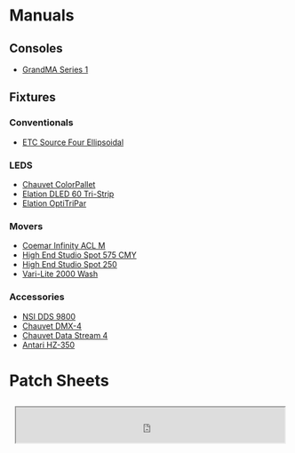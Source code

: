 <!-- TITLE: Documents -->

# Manuals
## Consoles
* [GrandMA Series 1](http://www.actlighting.com/MA/pdf/grandMA6.0e.pdf)

## Fixtures
### Conventionals
* [ETC Source Four Ellipsoidal](https://www.etcconnect.com/WorkArea/DownloadAsset.aspx?id=10737461230)

### LEDS
* [Chauvet ColorPallet](https://www.chauvetdj.com/wp-content/uploads/2015/12/COLORpalette_UM_Rev4_WO.pdf)
* [Elation DLED 60 Tri-Strip](http://cdb.s3.amazonaws.com/ItemRelatedFiles/10135/design-led-60-tristrip.pdf)
* [Elation OptiTriPar](http://cdb.s3.amazonaws.com/ItemRelatedFiles/10194/opti_tri_par.pdf)

### Movers
* [Coemar Infinity ACL M](http://www.coemar.com/media/file/Infinity%20ACL%20M_User%20manual_2_1_ENG.pdf)
* [High End Studio Spot 575 CMY](https://www.highend.com/documentation/Studio%20Spot/sspot575.pdf)
* [High End Studio Spot 250](https://www.highend.com/documentation/Studio%20Spot/250series.pdf)
* [Vari-Lite 2000 Wash](http://www.vari-lite.com/clientuploads/directory/downloads/VL2000W_User_F.pdf)

### Accessories
* [NSI DDS 9800](http://onstagevisuals.com/rental/pdf/nsi-dds9800.pdf)
* [Chauvet DMX-4](https://www.chauvetdj.com/wp-content/uploads/2015/12/DMX-4_UM_Rev3_WO-1.pdf)
* [Chauvet Data Stream 4](https://www.chauvetdj.com/wp-content/uploads/2015/12/Data_Stream_4_UM_Rev2_WO-1.pdf)
* [Antari HZ-350](http://cdb.s3.amazonaws.com/ItemRelatedFiles/10017/HZ-350%20User%20Manual.pdf)

# Patch Sheets
<iframe src="https://docs.google.com/spreadsheets/d/e/2PACX-1vT7JXFlvDVbuUUGtY0KbblRl3vBvHmCgdWjCGbeAoaqtwHCr6fpFQm9Kt4o0fS-oGyhCnBB_jBNnBma/pubhtml?widget=true&amp;headers=false" style="width: 96%; height: 4rem; margin: 2%;"></iframe>
